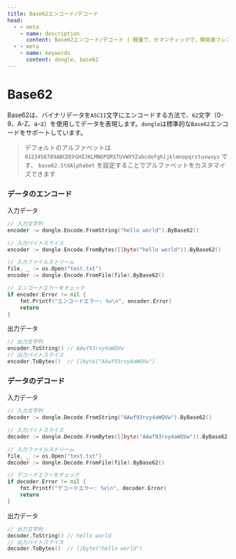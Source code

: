 ```yaml
---
title: Base62エンコード/デコード
head:
  - - meta
    - name: description
      content: Base62エンコード/デコード | 軽量で、セマンティックで、開発者フレンドリーなgolang エンコード&暗号ライブラリ
  - - meta
    - name: keywords
      content: dongle, base62
---
```


# Base62

Base62は、バイナリデータを`ASCII`文字にエンコードする方法で、`62`文字（0-9、A-Z、a-z）を使用してデータを表現します。`dongle`は標準的な`Base62`エンコードをサポートしています。

> デフォルトのアルファベットは `0123456789ABCDEFGHIJKLMNOPQRSTUVWXYZabcdefghijklmnopqrstuvwxyz` です、
> `base62.StdAlphabet` を設定することでアルファベットをカスタマイズできます

### データのエンコード

入力データ

```go
// 入力文字列
encoder := dongle.Encode.FromString("hello world").ByBase62()

// 入力バイトスライス
encoder := dongle.Encode.FromBytes([]byte("hello world")).ByBase62()

// 入力ファイルストリーム
file, _ := os.Open("test.txt")
encoder := dongle.Encode.FromFile(file).ByBase62()

// エンコードエラーをチェック
if encoder.Error != nil {
	fmt.Printf("エンコードエラー: %v\n", encoder.Error)
	return
}
```

出力データ

```go
// 出力文字列
encoder.ToString() // AAwf93rvy4aWQVw
// 出力バイトスライス
encoder.ToBytes()  // []byte("AAwf93rvy4aWQVw")
```

### データのデコード

入力データ

```go
// 入力文字列
decoder := dongle.Decode.FromString("AAwf93rvy4aWQVw").ByBase62()

// 入力バイトスライス
decoder := dongle.Decode.FromBytes([]byte("AAwf93rvy4aWQVw")).ByBase62()

// 入力ファイルストリーム
file, _ := os.Open("test.txt")
decoder := dongle.Decode.FromFile(file).ByBase62()

// デコードエラーをチェック
if decoder.Error != nil {
	fmt.Printf("デコードエラー: %v\n", decoder.Error)
	return
}
```

出力データ

```go
// 出力文字列
decoder.ToString() // hello world
// 出力バイトスライス
decoder.ToBytes()  // []byte("hello world")
```

 